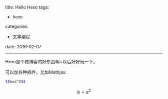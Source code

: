 title: Hello Hexo
tags: 
- hexo

categories:
- 文学编程

date: 2016-02-07

---

Hexo是个做博客的好东西啊~以后好好玩一下。

可以加各种插件，比如Mathjax:

```bash
$$b=a^2$$
```
$$b=a^2$$
